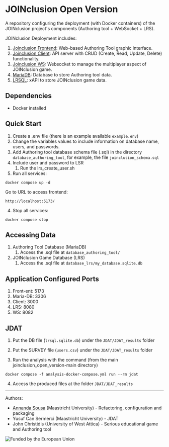 # JOINclusion Open Version

A repository configuring the deployment (with Docker containers) of the JOINclusion project's components (Authoring tool + WebSocket + LRS).

JOINclusion Deployment includes:

1. [Joinclusion Frontend](https://github.com/JohnChristidis/joinclusion-frontend): Web-based Authoring Tool graphic
   interface.
2. [Joinclusion Client](https://github.com/JohnChristidis/joinclusion-client): API server with CRUD (Create, Read,
   Update, Delete) functionality.
3. [Joinclusion WS](https://github.com/JohnChristidis/joinclusion-ws): Websocket to manage the multiplayer aspect of
   JOINclusion game.
4. [MariaDB](https://hub.docker.com/_/mariadb): Database to store Authoring tool data.
5. [LRSQL](https://github.com/yetanalytics/lrsql): xAPI to store JOINclusion game data.

## Dependencies

- Docker installed

## Quick Start

1. Create a .env file (there is an example available ```example.env```)
2. Change the variables values to include information on database name, users, and passwords.
3. Add Authoring tool database schema file (.sql) in the directory ```database_authoring_tool```, for example, the file
   ```joinclusion_schema.sql```
4. Include user and password to LSR
    1. Run the lrs_create_user.sh
5. Run all services:

```docker compose up -d```

Go to URL to access frontend:

```http://localhost:5173/```

4. Stop all services:

```docker compose stop```

## Accessing Data

1. Authoring Tool Database (MariaDB)
    1. Access the .sql file at ```database_authoring_tool/```
2. JOINclusion Game Database (LRS)
    1. Access the .sql file at ```database_lrs/my_database.sqlite.db```

## Application Configured Ports

1. Front-ent: 5173
2. Maria-DB: 3306
3. Client: 3000
4. LRS: 8080
5. WS: 8082

## JDAT

1. Put the DB file (`lrsql.sqlite.db`) under the `JDAT/JDAT_results` folder
2. Put the SURVEY file (`users.csv`) under the `JDAT/JDAT_results` folder

3. Run the analysis with the command (from the main joinclusion_open_version-main directory)

`docker compose -f analysis-docker-compose.yml run --rm jdat`

4. Access the produced files at the folder `JDAT/JDAT_results`

-----
Authors: 
- [Annanda Sousa](mailto:annanda.sousa@gmail.com) (Maastricht University) - Refactoring, configuration and packaging
- Yusuf Can Sermerci (Maastricht University) - JDAT
- John Christidis (University of West Attica) - Serious educational game and Authoring tool


![Funded by the European Union](https://github.com/annanda/joinclusion_open_version/blob/main/EN-Funded%20by%20the%20EU-POS.png)
